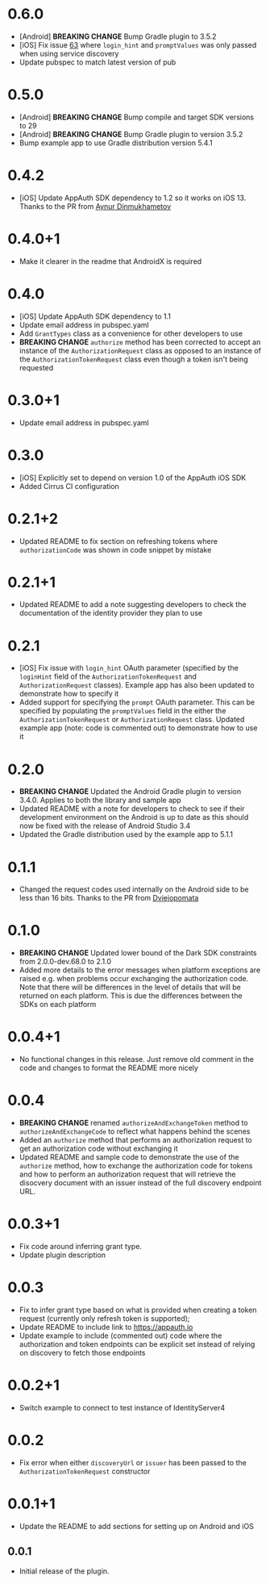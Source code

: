 # 0.6.0
* [Android] **BREAKING CHANGE** Bump Gradle plugin to 3.5.2
* [iOS] Fix issue [63](https://github.com/MaikuB/flutter_appauth/issues/63) where `login_hint` and `promptValues` was only passed when using service discovery
* Update pubspec to match latest version of pub

# 0.5.0
* [Android] **BREAKING CHANGE** Bump compile and target SDK versions to 29
* [Android] **BREAKING CHANGE** Bump Gradle plugin to version 3.5.2
* Bump example app to use Gradle distribution version 5.4.1

# 0.4.2
* [iOS] Update AppAuth SDK dependency to 1.2 so it works on iOS 13. Thanks to the PR from [Aynur Dinmukhametov](https://github.com/ARDcode)

# 0.4.0+1
* Make it clearer in the readme that AndroidX is required

# 0.4.0
* [iOS] Update AppAuth SDK dependency to 1.1
* Update email address in pubspec.yaml
* Add `GrantTypes` class as a convenience for other developers to use
* **BREAKING CHANGE** `authorize` method has been corrected to accept an instance of the `AuthorizationRequest` class as opposed to an instance of the `AuthorizationTokenRequest` class even though a token isn't being requested

# 0.3.0+1
* Update email address in pubspec.yaml

# 0.3.0
* [iOS] Explicitly set to depend on version 1.0 of the AppAuth iOS SDK
* Added Cirrus CI configuration

# 0.2.1+2
* Updated README to fix section on refreshing tokens where `authorizationCode` was shown in code snippet by mistake

# 0.2.1+1
* Updated README to add a note suggesting developers to check the documentation of the identity provider they plan to use

# 0.2.1
* [iOS] Fix issue with `login_hint` OAuth parameter (specified by the `loginHint` field of the `AuthorizationTokenRequest` and `AuthorizationRequest` classes). Example app has also been updated to demonstrate how to specify it
* Added support for specifying the `prompt` OAuth parameter. This can be specified by populating the `promptValues` field in the either the `AuthorizationTokenRequest` or `AuthorizationRequest` class. Updated example app (note: code is commented out) to demonstrate how to use it

# 0.2.0
* **BREAKING CHANGE** Updated the Android Gradle plugin to version 3.4.0. Applies to both the library and sample app
* Updated README with a note for developers to check to see if their development environment on the Android is up to date as this should now be fixed with the release of Android Studio 3.4
* Updated the Gradle distribution used by the example app to 5.1.1

# 0.1.1
* Changed the request codes used internally on the Android side to be less than 16 bits. Thanks to the PR from [Dviejopomata](https://github.com/Dviejopomata)

# 0.1.0
* **BREAKING CHANGE** Updated lower bound of the Dark SDK constraints from 2.0.0-dev.68.0 to 2.1.0
* Added more details to the error messages when platform exceptions are raised e.g. when problems occur exchanging the authorization code. Note that there will be differences in the level of details that will be returned on each platform. This is due the differences between the SDKs on each platform

# 0.0.4+1
* No functional changes in this release. Just remove old comment in the code and changes to format the README more nicely

# 0.0.4
* **BREAKING CHANGE** renamed `authorizeAndExchangeToken` method to `authorizeAndExchangeCode` to reflect what happens behind the scenes
* Added an `authorize` method that performs an authorization request to get an authorization code without exchanging it
* Updated README and sample code to demonstrate the use of the `authorize` method, how to exchange the authorization code for tokens and how to perform an authorization request that will retrieve the disocvery document with an issuer instead of the full discovery endpoint URL.

# 0.0.3+1
* Fix code around inferring grant type.
* Update plugin description

# 0.0.3
* Fix to infer grant type based on what is provided when creating a token request (currently only refresh token is supported);
* Update README to include link to https://appauth.io
* Update example to include (commented out) code where the authorization and token endpoints can be explicit set instead of relying on discovery to fetch those endpoints

# 0.0.2+1
* Switch example to connect to test instance of IdentityServer4

# 0.0.2
* Fix error when either `discoveryUrl` or `issuer` has been passed to the `AuthorizationTokenRequest` constructor

# 0.0.1+1
* Update the README to add sections for setting up on Android and iOS

## 0.0.1

* Initial release of the plugin.

